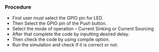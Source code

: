 ### Procedure

-  First user must select the GPIO pin for LED.
- Then Select the GPIO pin of the Push button.
-  Select the mode of operation – Current Sinking or Current Sourcing
- After that complete the code by inputting desired delay.
- Then check the code by using compile option.
- Run the simulation and check if it is correct or not.